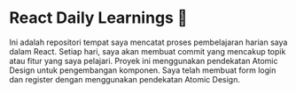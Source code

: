 # React Daily Learnings 🚀

Ini adalah repositori tempat saya mencatat proses pembelajaran harian saya dalam React. Setiap hari, saya akan membuat commit yang mencakup topik atau fitur yang saya pelajari. Proyek ini menggunakan pendekatan Atomic Design untuk pengembangan komponen.
Saya telah membuat form login dan register dengan menggunakan pendekatan Atomic Design.
